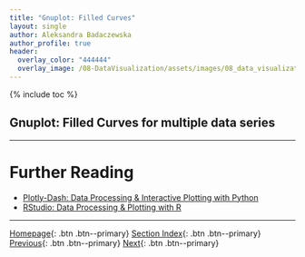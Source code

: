 ```yaml
---
title: "Gnuplot: Filled Curves"
layout: single
author: Aleksandra Badaczewska
author_profile: true
header:
  overlay_color: "444444"
  overlay_image: /08-DataVisualization/assets/images/08_data_visualization_banner.png
---
```


{% include toc %}


## Gnuplot: Filled Curves for multiple data series



___
# Further Reading
* [Plotly-Dash: Data Processing & Interactive Plotting with Python](../02-PYTHON/01-interactive-graphing-with-python)
* [RStudio: Data Processing & Plotting with R](../03-R/01-graphing-with-rstudio)


___

[Homepage](../../../index.md){: .btn  .btn--primary}
[Section Index](../../00-DataVisualization-LandingPage){: .btn  .btn--primary}
[Previous](01-gnuplot-basic){: .btn  .btn--primary}
[Next](../02-PYTHON/01-interactive-graphing-with-python){: .btn  .btn--primary}
